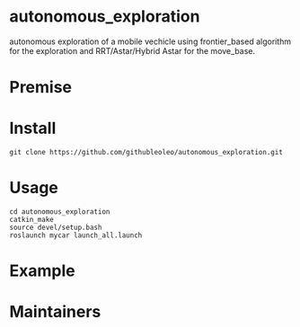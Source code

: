 # autonomous_exploration
autonomous exploration of a mobile vechicle using frontier_based algorithm for the exploration and RRT/Astar/Hybrid Astar for
the move_base.

# Premise

# Install
`git clone https://github.com/githubleoleo/autonomous_exploration.git`       

# Usage
`cd autonomous_exploration`     
`catkin_make`     
`source devel/setup.bash`  
`roslaunch mycar launch_all.launch`
# Example



# Maintainers

